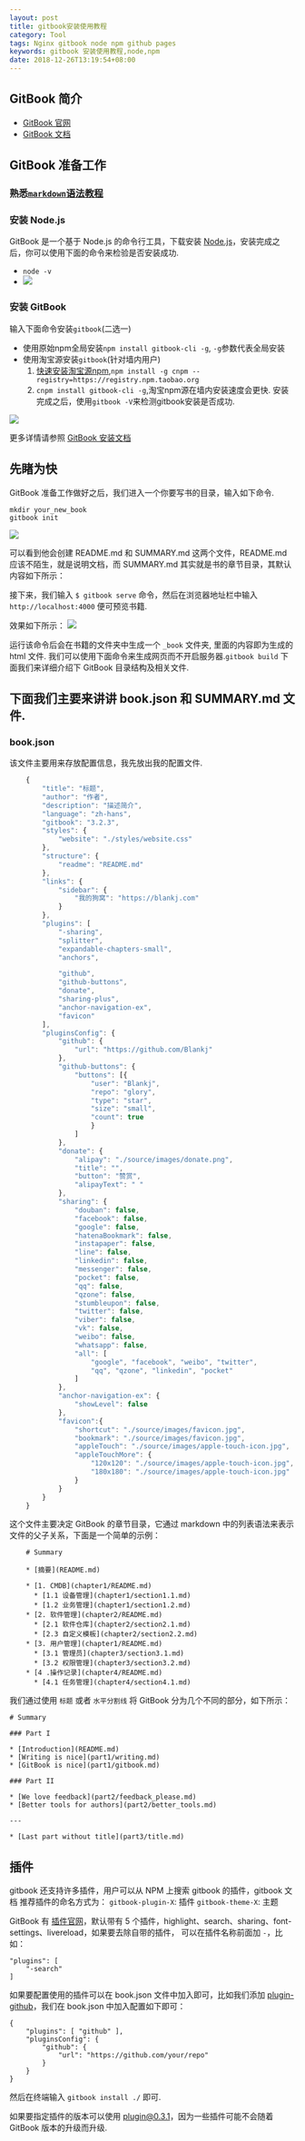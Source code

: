 ```yaml
---
layout: post
title: gitbook安装使用教程
category: Tool
tags: Nginx gitbook node npm github pages
keywords: gitbook 安装使用教程,node,npm
date: 2018-12-26T13:19:54+08:00
---
```


## GitBook 简介
*   [GitBook 官网](https://www.gitbook.com)
*   [GitBook 文档](http://www.chengweiyang.cn/gitbook/basic-usage/README.html)

## GitBook 准备工作

### 熟悉[`markdown`语法教程](http://www.markdown.cn/)

### 安装 Node.js
GitBook 是一个基于 Node.js 的命令行工具，下载安装 [Node.js](https://nodejs.org/en)，安装完成之后，你可以使用下面的命令来检验是否安装成功.
- `node -v`
- ![](/assets/image/gitbook01.jpg)

### 安装 GitBook

输入下面命令安装`gitbook`(二选一)
- 使用原始npm全局安装`npm install gitbook-cli -g`, `-g`参数代表全局安装
- 使用淘宝源安装`gitbook`(针对墙内用户)
    1. [快速安装淘宝源npm](https://npm.taobao.org/),`npm install -g cnpm --registry=https://registry.npm.taobao.org`
    2. `cnpm install gitbook-cli -g`,淘宝npm源在墙内安装速度会更快.
安装完成之后，使用`gitbook -V`来检测gitbook安装是否成功.

![](/assets/image/gitbook02.jpg)

更多详情请参照 [GitBook 安装文档](http://www.chengweiyang.cn/gitbook/installation/README.html)


## 先睹为快

GitBook 准备工作做好之后，我们进入一个你要写书的目录，输入如下命令.
```shell
mkdir your_new_book
gitbook init
```
![](/assets/image/gitbook03.jpg)

可以看到他会创建 README.md 和 SUMMARY.md 这两个文件，README.md 应该不陌生，就是说明文档，而 SUMMARY.md 其实就是书的章节目录，其默认内容如下所示：


接下来，我们输入 `$ gitbook serve` 命令，然后在浏览器地址栏中输入 `http://localhost:4000` 便可预览书籍.

效果如下所示：
![](/assets/image/gitbook04.jpg)

运行该命令后会在书籍的文件夹中生成一个 `_book` 文件夹, 里面的内容即为生成的 html 文件.
我们可以使用下面命令来生成网页而不开启服务器.`gitbook build`
下面我们来详细介绍下 GitBook 目录结构及相关文件.

##  下面我们主要来讲讲 book.json 和 SUMMARY.md 文件.

### book.json

该文件主要用来存放配置信息，我先放出我的配置文件.
```javascript
    {
        "title": "标题",
        "author": "作者",
        "description": "描述简介",
        "language": "zh-hans",
        "gitbook": "3.2.3",
        "styles": {
            "website": "./styles/website.css"
        },
        "structure": {
            "readme": "README.md"
        },
        "links": {
            "sidebar": {
                "我的狗窝": "https://blankj.com"
            }
        },
        "plugins": [
            "-sharing",
            "splitter",
            "expandable-chapters-small",
            "anchors",

            "github",
            "github-buttons",
            "donate",
            "sharing-plus",
            "anchor-navigation-ex",
            "favicon"
        ],
        "pluginsConfig": {
            "github": {
                "url": "https://github.com/Blankj"
            },
            "github-buttons": {
                "buttons": [{
                    "user": "Blankj",
                    "repo": "glory",
                    "type": "star",
                    "size": "small",
                    "count": true
                    }
                ]
            },
            "donate": {
                "alipay": "./source/images/donate.png",
                "title": "",
                "button": "赞赏",
                "alipayText": " "
            },
            "sharing": {
                "douban": false,
                "facebook": false,
                "google": false,
                "hatenaBookmark": false,
                "instapaper": false,
                "line": false,
                "linkedin": false,
                "messenger": false,
                "pocket": false,
                "qq": false,
                "qzone": false,
                "stumbleupon": false,
                "twitter": false,
                "viber": false,
                "vk": false,
                "weibo": false,
                "whatsapp": false,
                "all": [
                    "google", "facebook", "weibo", "twitter",
                    "qq", "qzone", "linkedin", "pocket"
                ]
            },
            "anchor-navigation-ex": {
                "showLevel": false
            },
            "favicon":{
                "shortcut": "./source/images/favicon.jpg",
                "bookmark": "./source/images/favicon.jpg",
                "appleTouch": "./source/images/apple-touch-icon.jpg",
                "appleTouchMore": {
                    "120x120": "./source/images/apple-touch-icon.jpg",
                    "180x180": "./source/images/apple-touch-icon.jpg"
                }
            }
        }
    }
```




这个文件主要决定 GitBook 的章节目录，它通过 markdown 中的列表语法来表示文件的父子关系，下面是一个简单的示例：
```
    # Summary
    
    * [摘要](README.md)
    
    * [1. CMDB](chapter1/README.md)
      * [1.1 设备管理](chapter1/section1.1.md)
      * [1.2 业务管理](chapter1/section1.2.md)
    * [2. 软件管理](chapter2/README.md)
      * [2.1 软件仓库](chapter2/section2.1.md)
      * [2.3 自定义模板](chapter2/section2.2.md)
    * [3. 用户管理](chapter1/README.md)
      * [3.1 管理员](chapter3/section3.1.md)
      * [3.2 权限管理](chapter3/section3.2.md)
    * [4 .操作记录](chapter4/README.md)
      * [4.1 任务管理](chapter4/section4.1.md)
```


我们通过使用 `标题` 或者 `水平分割线` 将 GitBook 分为几个不同的部分，如下所示：

    # Summary

    ### Part I

    * [Introduction](README.md)
    * [Writing is nice](part1/writing.md)
    * [GitBook is nice](part1/gitbook.md)

    ### Part II

    * [We love feedback](part2/feedback_please.md)
    * [Better tools for authors](part2/better_tools.md)

    ---

    * [Last part without title](part3/title.md)



## 插件
gitbook 还支持许多插件，用户可以从 NPM 上搜索 gitbook 的插件，gitbook 文档 推荐插件的命名方式为：
`gitbook-plugin-X`: 插件
`gitbook-theme-X`: 主题

GitBook 有 [插件官网](https://plugins.gitbook.com/)，默认带有 5 个插件，highlight、search、sharing、font-settings、livereload，如果要去除自带的插件， 可以在插件名称前面加 `-`，比如：

    "plugins": [
        "-search"
    ]

如果要配置使用的插件可以在 book.json 文件中加入即可，比如我们添加 [plugin-github](https://plugins.gitbook.com/)，我们在 book.json 
中加入配置如下即可：

    {
        "plugins": [ "github" ],
        "pluginsConfig": {
            "github": {
                "url": "https://github.com/your/repo"
            }
        }
    }

然后在终端输入 `gitbook install ./` 即可.

如果要指定插件的版本可以使用 plugin@0.3.1，因为一些插件可能不会随着 GitBook 版本的升级而升级.


